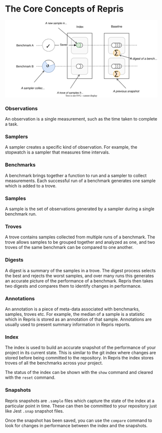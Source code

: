 # The Core Concepts of Repris

![concepts](./concepts.drawio.svg)

### Observations

An observation is a single measurement, such as the time taken to complete a task.

### Samplers

A sampler creates a specific kind of observation. For example, the stopwatch is a sampler that measures time intervals.

### Benchmarks

A benchmark brings together a function to run and a sampler to collect measurements. Each successful run of a benchmark generates one sample which is added to a trove.

### Samples

A sample is the set of observations generated by a sampler during a single benchmark run.

### Troves

A trove contains samples collected from multiple runs of a benchmark. The trove allows samples to be grouped together and analyzed as one, and two troves of the same benchmark can be compared to one another.

### Digests

A digest is a summary of the samples in a trove. The digest process selects the best and rejects the worst samples, and over many runs this generates an accurate picture of the performance of a benchmark. Repris then takes two digests and compares them to identify changes in performance.

### Annotations

An annotation is a piece of meta-data associated with benchmarks, samples, troves etc. For example, the median of a sample is a statistic which in Repris is stored as an annotation of that sample. Annotations are usually used to present summary information in Repris reports.

### Index

The index is used to build an accurate snapshot of the performance of your project in its current state. This is similar to the git index where changes are stored before being committed to the repository. In Repris the index stores troves of all the benchmarks across your project. 

The status of the index can be shown with the `show` command and cleared with the `reset` command.

### Snapshots

Repris snapshots are `.sample` files which capture the state of the index at a particular point in time. These can then be committed to your repository just like Jest `.snap` snapshot files.

Once the snapshot has been saved, you can use the `compare` command to look for changes in performance between the index and the snapshots.
